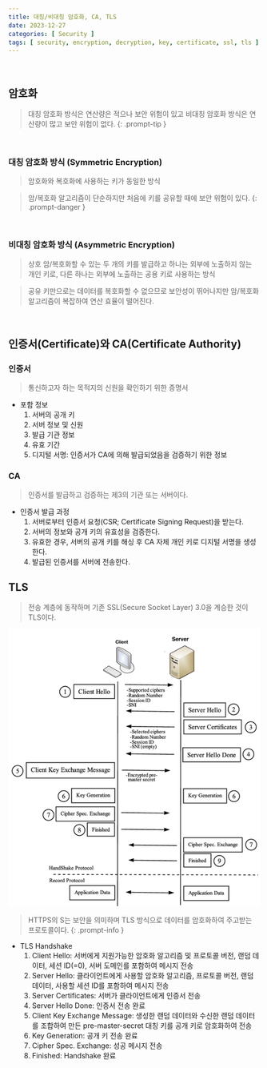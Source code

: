 ```yaml
---
title: 대칭/비대칭 암호화, CA, TLS
date: 2023-12-27
categories: [ Security ]
tags: [ security, encryption, decryption, key, certificate, ssl, tls ]
---
```


<br>

## 암호화

> 대칭 암호화 방식은 연산량은 적으나 보안 위험이 있고 비대칭 암호화 방식은 연산량이 많고 보안 위험이 없다.
> {: .prompt-tip }

<br>

### 대칭 암호화 방식 (Symmetric Encryption)

> 암호화와 복호화에 사용하는 키가 동일한 방식

> 암/복호화 알고리즘이 단순하지만 처음에 키를 공유할 때에 보안 위험이 있다.
> {: .prompt-danger }

<br>

### 비대칭 암호화 방식 (Asymmetric Encryption)

> 상호 암/복호화할 수 있는 두 개의 키를 발급하고 하나는 외부에 노출하지 않는 개인 키로, 다른 하나는 외부에 노출하는 공용 키로 사용하는 방식

> 공유 키만으로는 데이터를 복호화할 수 없으므로 보안성이 뛰어나지만 암/복호화 알고리즘이 복잡하여 연산 효율이 떨어진다.

<br>

## 인증서(Certificate)와 CA(Certificate Authority)

### 인증서

> 통신하고자 하는 목적지의 신원을 확인하기 위한 증명서

- 포함 정보
  1. 서버의 공개 키
  2. 서버 정보 및 신원
  3. 발급 기관 정보
  4. 유효 기간
  5. 디지털 서명: 인증서가 CA에 의해 발급되었음을 검증하기 위한 정보

### CA

> 인증서를 발급하고 검증하는 제3의 기관 또는 서버이다.

- 인증서 발급 과정
  1. 서버로부터 인증서 요청(CSR; Certificate Signing Request)을 받는다.
  2. 서버의 정보와 공개 키의 유효성을 검증한다.
  3. 유효한 경우, 서버의 공개 키를 해싱 후 CA 자체 개인 키로 디지털 서명을 생성한다.
  4. 발급된 인증서를 서버에 전송한다.

## TLS

> 전송 계층에 동작하며 기존 SSL(Secure Socket Layer) 3.0을 계승한 것이 TLS이다.
 
![tls-handshake](/assets/img/posts/tls-handshake.png)

> HTTPS의 S는 보안을 의미하며 TLS 방식으로 데이터를 암호화하여 주고받는 프로토콜이다.
> {: .prompt-info }

- TLS Handshake
  1. Client Hello: 서버에게 지원가능한 암호화 알고리즘 및 프로토콜 버전, 랜덤 데이터, 세션 ID(=0), 서버 도메인를 포함하여 메시지 전송
  2. Server Hello: 클라이언트에게 사용할 암호화 알고리즘, 프로토콜 버전, 랜덤 데이터, 사용할 세션 ID를 포함하여 메시지 전송
  3. Server Certificates: 서버가 클라이언트에게 인증서 전송
  4. Server Hello Done: 인증서 전송 완료
  5. Client Key Exchange Message: 생성한 랜덤 데이터와 수신한 랜덤 데이터를 조합하여 만든 pre-master-secret 대칭 키를 공개 키로 암호화하여 전송
  6. Key Generation: 공개 키 전송 완료
  7. Cipher Spec. Exchange: 성공 메시지 전송
  8. Finished: Handshake 완료
